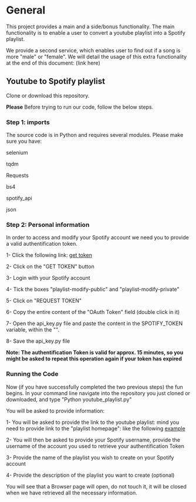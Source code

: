 # General
This project provides a main and a side/bonus functionality.
The main functionality is to enable a user to convert a youtube playlist into a Spotify playlist.

We provide a second service, which enables user to find out if a song is more "male" or "female". We will detail the usage of this extra functionality at the end of this document: (link here)

## Youtube to Spotify playlist
Clone or download this repository.

**Please** Before trying to run our code, follow the below steps.

### Step 1: imports
The source code is in Python and requires several modules. Please make sure you have:

selenium

tqdm

Requests

bs4

spotify_api

json

### Step 2: Personal information
In order to access and modify your Spotify account we need you to provide a valid authentification token.

1- Click the following link: [get token](https://beta.developer.spotify.com/console/post-playlists/) 

2- Click on the "GET TOKEN" button

3- Login with your Spotify account

4- Tick the boxes "playlist-modify-public" and "playlist-modify-private"

5- Click on "REQUEST TOKEN"

6- Copy the entire content of the "OAuth Token" field (double click in it)

7- Open the api_key.py file and paste the content in the SPOTIFY_TOKEN variable, within the "".

8- Save the api_key.py file 

**Note: The authentification Token is valid for approx. 15 minutes, so you might be asked to repeat this operation again if your token has expired**

### Running the Code

Now (if you have successfully completed the two previous steps) the fun begins. In your command line navigate into the repository you just cloned or downloaded, and type "Python youtube_playlist.py"

You will be asked to provide information:

1- You will be asked to provide the link to the youtube playlist: mind you need to provide link to the "playlist homepage": like the following [example](https://www.youtube.com/playlist?list=PLDzVECoc2lpTFnCQTzTK8RIRnuFW-fFbu)

2- You will then be asked to provide your Spotify username, provide the username of the account you used to retrieve your authentification Token

3- Provide the name of the playlist you wish to create on your Spotify account

4- Provide the description of the playlist you want to create (optional) 

You will see that a Browser page will open, do not touch it, it will be closed when we have retrieved all the necessary information.
